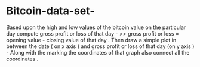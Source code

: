 # Bitcoin-data-set-
 Based upon the high and low values of the bitcoin value on the particular day compute gross profit or loss of that day - >> gross profit or loss = opening value - closing value of that day . Then draw a simple plot in between the date ( on x axis ) and gross profit or loss of that day (on y axis ) - Along with the marking the coordinates of that graph also connect all the coordinates .
